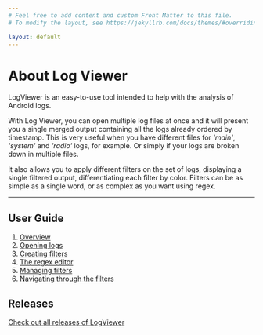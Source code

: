 ```yaml
---
# Feel free to add content and custom Front Matter to this file.
# To modify the layout, see https://jekyllrb.com/docs/themes/#overriding-theme-defaults

layout: default
---
```

# About Log Viewer
LogViewer is an easy-to-use tool intended to help with the analysis of Android logs.

With Log Viewer, you can open multiple log files at once and it will present you a single merged output containing all the logs already ordered by timestamp. This is very useful when you have different files for _'main'_, _'system'_ and _'radio'_ logs, for example. Or simply if your logs are broken down in multiple files.

It also allows you to apply different filters on the set of logs, displaying a single filtered output, differentiating each filter by color. Filters can be as simple as a single word, or as complex as you want using regex.

***

## User Guide
1. [Overview](./overview.html)
1. [Opening logs](./opening-logs.html)
1. [Creating filters](./creating-filters.html)
1. [The regex editor](./regex-editor.html)
1. [Managing filters](./managing-filters.html)
1. [Navigating through the filters](./navigating-filters.html)

## Releases
[Check out all releases of LogViewer](https://github.com/tibagni/LogViewer/releases)